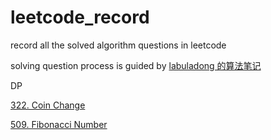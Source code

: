 # leetcode_record
record all the solved algorithm questions in leetcode

solving question process is guided by [labuladong 的算法笔记](https://labuladong.github.io/algo/)

DP

[322. Coin Change](https://leetcode.com/problems/coin-change/)

[509. Fibonacci Number](https://leetcode.com/problems/fibonacci-number)
